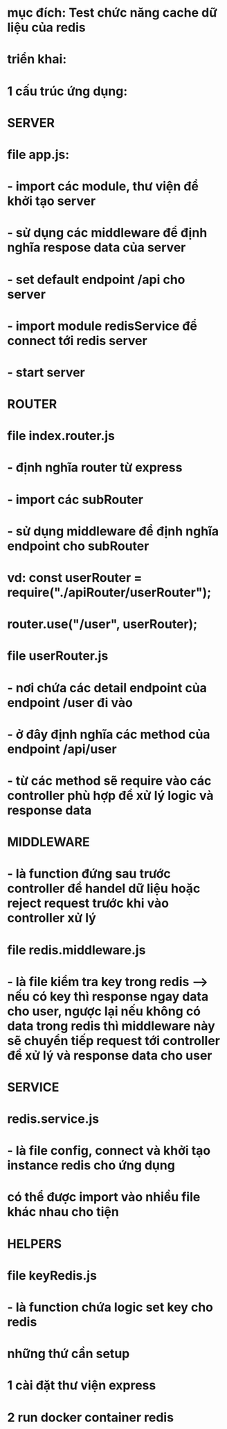 # mục đích: Test chức năng cache dữ liệu của redis

# triển khai:

# 1 cấu trúc ứng dụng:

# SERVER

# file app.js:

# - import các module, thư viện để khởi tạo server

# - sử dụng các middleware để định nghĩa respose data của server

# - set default endpoint /api cho server

# - import module redisService để connect tới redis server

# - start server

# ROUTER

# file index.router.js

# - định nghĩa router từ express

# - import các subRouter

# - sử dụng middleware để định nghĩa endpoint cho subRouter

# vd: const userRouter = require("./apiRouter/userRouter");

# router.use("/user", userRouter);

# file userRouter.js

# - nơi chứa các detail endpoint của endpoint /user đi vào

# - ở đây định nghĩa các method của endpoint /api/user

# - từ các method sẽ require vào các controller phù hợp để xử lý logic và response data

# MIDDLEWARE

# - là function đứng sau trước controller để handel dữ liệu hoặc reject request trước khi vào controller xử lý

# file redis.middleware.js

# - là file kiểm tra key trong redis --> nếu có key thì response ngay data cho user, ngược lại nếu không có data trong redis thì middleware này sẽ chuyển tiếp request tới controller để xử lý và response data cho user

# SERVICE

# redis.service.js

# - là file config, connect và khởi tạo instance redis cho ứng dụng

# có thể được import vào nhiều file khác nhau cho tiện

# HELPERS

# file keyRedis.js

# - là function chứa logic set key cho redis

# những thứ cần setup

# 1 cài đặt thư viện express

# 2 run docker container redis
